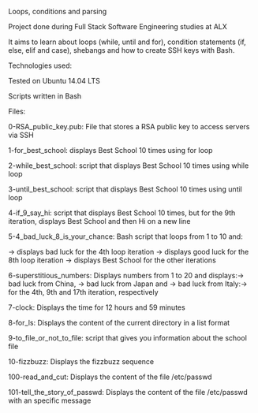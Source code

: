 Loops, conditions and parsing

Project done during Full Stack Software Engineering studies at ALX

It aims to learn about loops (while, until and for), condition statements (if, else, elif and case),
shebangs and how to create SSH keys with Bash.

Technologies used:

Tested on Ubuntu 14.04 LTS

Scripts written in Bash

Files:

0-RSA_public_key.pub: File that stores a RSA public key to access servers via SSH

1-for_best_school: displays Best School 10 times using for loop

2-while_best_school: script that displays Best School 10 times using while loop

3-until_best_school: script that displays Best School 10 times using until loop

4-if_9_say_hi: script that displays Best School 10 times, but for the 9th iteration, displays
Best School and then Hi on a new line

5-4_bad_luck_8_is_your_chance: Bash script that loops from 1 to 10 and: 

   -> displays bad luck for the 4th loop iteration
   -> displays good luck for the 8th loop iteration
   -> displays Best School for the other iterations

6-superstitious_numbers: Displays numbers from 1 to 20 and displays:-> bad luck from China, -> 
bad luck from Japan and -> bad luck from Italy:-> for the 4th, 9th and 17th iteration, respectively

7-clock: Displays the time for 12 hours and 59 minutes

8-for_ls: Displays the content of the current directory in a list format

9-to_file_or_not_to_file: script that gives you information about the school file

10-fizzbuzz: Displays the fizzbuzz sequence

100-read_and_cut: Displays the content of the file /etc/passwd

101-tell_the_story_of_passwd: Displays the content of the file /etc/passwd with an specific message


